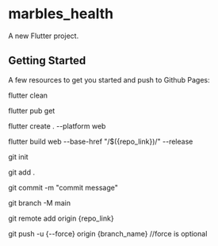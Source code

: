 # marbles_health

A new Flutter project.

## Getting Started

A few resources to get you started and push to Github Pages:

flutter clean

flutter pub get

flutter create . --platform web

flutter build web --base-href "/$({repo_link})/" --release

git init

git add .

git commit -m "commit message"

git branch -M main

git remote add origin {repo_link}

git push -u {--force} origin {branch_name} //force is optional
